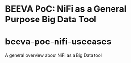 # BEEVA PoC: NiFi as a General Purpose Big Data Tool

# beeva-poc-nifi-usecases
A general overview about NiFi as a Big Data tool 
